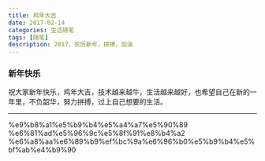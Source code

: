 ```yaml
---
title: 鸡年大吉
date: 2017-02-14
categories: 生活随笔
tags: [随笔]
description: 2017，农历新年，拼搏，加油
---
```

### 新年快乐
祝大家新年快乐，鸡年大吉，技术越来越牛，生活越来越好，也希望自己在新的一年里，不负韶华，努力拼搏，过上自己想要的生活。
<!-- more -->

***

%e9%b8%a1%e5%b9%b4%e5%a4%a7%e5%90%89
%e6%81%ad%e5%96%9c%e5%8f%91%e8%b4%a2
%e6%a8%aa%e6%89%b9%ef%bc%9a%e6%96%b0%e5%b9%b4%e5%bf%ab%e4%b9%90